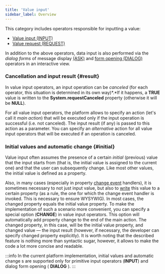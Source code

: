 ```yaml
---
title: 'Value input'
sidebar_label: Overview
---
```


This category includes operators responsible for inputting a value:

-   [Value input (INPUT)](Primitive_input_INPUT_.md)
-   [Value request (REQUEST)](Value_request_REQUEST_.md)

In addition to the above operators, data input is also performed via the *dialog forms* of message display  [(ASK)](Show_message_MESSAGE_ASK_.md#dialog)  and [form opening (DIALOG)](In_an_interactive_view_SHOW_DIALOG_.md#dialog) operators in an interactive view.

### Cancellation and input result {#result}

In value input operators, an input operation can be  *canceled* (for each operator, this situation is determined in its own way)*.*If it happens, a **TRUE** value  is written to the **System.requestCanceled** property (otherwise it will be **NULL**).

For all value input operators, the platform allows to specify an action (let's call it  *main action*) that will be executed only if the input operation is successful (i.e. not canceled). The input result (if any) is passed to this action as a parameter. You can specify an *alternative* action for all value input operators that will be executed if an operation is canceled.

### Initial values and automatic change {#initial}

Value input often assumes the presence of a certain *initial* (previous) value that the input starts from (that is, the initial value is assigned to the current one) and that the user can subsequently change. Like most other values, the initial value is defined as a property.

Also, in many cases (especially in property [change event](Form_events.md#property-broken) handlers), it is sometimes necessary to not just input value, but also to [write](Property_change_CHANGE_.md) this value to a certain property (as a rule, the one for which the change event handler is invoked. This is necessary to ensure WYSYWIG). In most cases, the changed property equals the initial value property. To make the implementation of such a scenario more convenient, you can specify a special option (**CHANGE**) in value input operators. This option will automatically add property change to the end of the main action. The changed property, in this case, will be the initial value property, and changed value — the input result (however, if necessary, the developer can specify changed property explicitly). It is worth noting that the described feature is nothing more than syntactic sugar, however, it allows to make the code a lot more concise and readable.


:::info
In the current platform implementation, initial values and automatic change s are supported only for primitive input operators (**INPUT**) and dialog form opening ( **DIALOG** ).
:::
